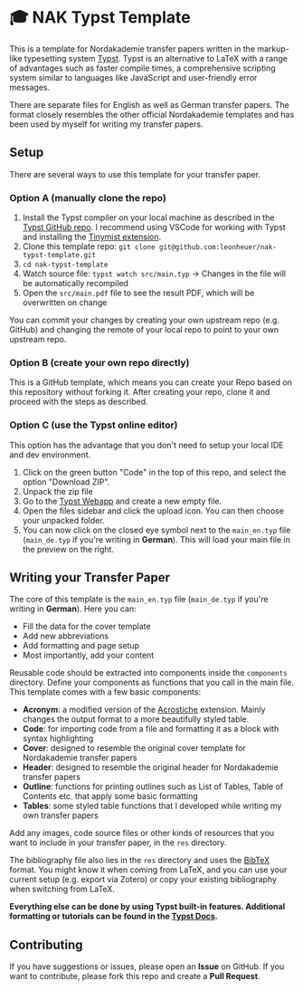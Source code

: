 # 🎓 NAK Typst Template
This is a template for Nordakademie transfer papers written in the markup-like typesetting system [Typst](https://github.com/typst/typst). Typst is an alternative to LaTeX with a range of advantages such as faster compile times, a comprehensive scripting system similar to languages like JavaScript and user-friendly error messages.

There are separate files for English as well as German transfer papers. The format closely resembles the other official Nordakademie templates and has been used by myself for writing my transfer papers.

## Setup

There are several ways to use this template for your transfer paper.

### Option A (manually clone the repo)

1. Install the Typst compiler on your local machine as described in the [Typst GitHub repo](https://github.com/typst/typst?tab=readme-ov-file#installation). I recommend using VSCode for working with Typst and installing the [Tinymist extension](https://github.com/Myriad-Dreamin/tinymist).
2. Clone this template repo: `git clone git@github.com:leonheuer/nak-typst-template.git`
3. `cd nak-typst-template`
4. Watch source file: `typst watch src/main.typ` -> Changes in the file will be automatically recompiled
5. Open the `src/main.pdf` file to see the result PDF, which will be overwritten on change

You can commit your changes by creating your own upstream repo (e.g. GitHub) and changing the remote of your local repo to point to your own upstream repo.

### Option B (create your own repo directly)

This is a GitHub template, which means you can create your Repo based on this repository without forking it. After creating your repo, clone it and proceed with the steps as described.

### Option C (use the Typst online editor)

This option has the advantage that you don't need to setup your local IDE and dev environment.

1. Click on the green button "Code" in the top of this repo, and select the option "Download ZIP".
2. Unpack the zip file
3. Go to the [Typst Webapp](https://typst.app) and create a new empty file.
4. Open the files sidebar and click the upload icon. You can then choose your unpacked folder.
5. You can now click on the closed eye symbol next to the `main_en.typ` file (`main_de.typ` if you're writing in **German**). This will load your main file in the preview on the right.

## Writing your Transfer Paper

The core of this template is the `main_en.typ` file (`main_de.typ` if you're writing in **German**). Here you can:
- Fill the data for the cover template
- Add new abbreviations
- Add formatting and page setup
- Most importantly, add your content

Reusable code should be extracted into components inside the `components` directory. Define your components as functions that you call in the main file. This template comes with a few basic components:
- **Acronym**: a modified version of the [Acrostiche](https://typst.app/universe/package/acrostiche/) extension. Mainly changes the output format to a more beautifully styled table.
- **Code**: for importing code from a file and formatting it as a block with syntax highlighting
- **Cover**: designed to resemble the original cover template for Nordakademie transfer papers
- **Header**: designed to resemble the original header for Nordakademie transfer papers
- **Outline**: functions for printing outlines such as List of Tables, Table of Contents etc. that apply some basic formatting
- **Tables**: some styled table functions that I developed while writing my own transfer papers

Add any images, code source files or other kinds of resources that you want to include in your transfer paper, in the `res` directory.

The bibliography file also lies in the `res` directory and uses the [BibTeX](https://www.bibtex.com/g/bibtex-format/) format. You might know it when coming from LaTeX, and you can use your current setup (e.g. export via Zotero) or copy your existing bibliography when switching from LaTeX.

**Everything else can be done by using Typst built-in features. Additional formatting or tutorials can be found in the [Typst Docs](https://typst.app/docs/).**

## Contributing

If you have suggestions or issues, please open an **Issue** on GitHub. If you want to contribute, please fork this repo and create a **Pull Request**.
